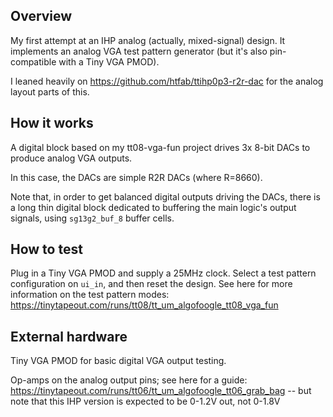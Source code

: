 <!---

This file is used to generate your project datasheet. Please fill in the information below and delete any unused
sections.

You can also include images in this folder and reference them in the markdown. Each image must be less than
512 kb in size, and the combined size of all images must be less than 1 MB.
-->

## Overview

My first attempt at an IHP analog (actually, mixed-signal) design. It implements an analog VGA test pattern generator (but it's also pin-compatible with a Tiny VGA PMOD).

I leaned heavily on https://github.com/htfab/ttihp0p3-r2r-dac for the analog layout parts of this.

## How it works

A digital block based on my tt08-vga-fun project drives 3x 8-bit DACs to produce analog VGA outputs.

In this case, the DACs are simple R2R DACs (where R=8660).

Note that, in order to get balanced digital outputs driving the DACs, there is a long thin digital block dedicated to buffering the main logic's output signals, using `sg13g2_buf_8` buffer cells.


## How to test

Plug in a Tiny VGA PMOD and supply a 25MHz clock. Select a test pattern configuration on `ui_in`, and then reset the design. See here for more information on the test pattern modes: https://tinytapeout.com/runs/tt08/tt_um_algofoogle_tt08_vga_fun


## External hardware

Tiny VGA PMOD for basic digital VGA output testing.

Op-amps on the analog output pins; see here for a guide: https://tinytapeout.com/runs/tt06/tt_um_algofoogle_tt06_grab_bag -- but note that this IHP version is expected to be 0-1.2V out, not 0-1.8V


